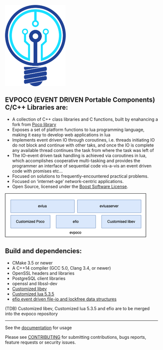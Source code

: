 <img src="doc/images/logotk.png" width="200"/>


EVPOCO (EVENT DRIVEN Portable Components) C/C++ Libraries are:
---------------------------------------------

- A collection of C++ class libraries and C functions, built by enahancing a fork from [Poco library](https://github.com/pocoproject/poco)
- Exposes a set of platform functions to lua programming language, making it easy to develop web applications in lua
- Implements event driven IO through coroutines, i.e. threads initiating IO do not block and continue with other taks, and once the IO is complete any available thread continues the task from where the task was left of
- The IO-event driven task handling is achieved via coroutines in lua, which accomplishes cooperative multi-tasking and provides the programmer an interface of sequential code vis-a-vis an event driven code with promises etc...
- Focused on solutions to frequently-encountered practical problems.
- Focused on ‘internet-age’ network-centric applications.
- Open Source, licensed under the [Boost Software License](https://spdx.org/licenses/BSL-1.0).

![alt text][overview]

Build and dependencies:
---------------------------------------------

- CMake 3.5 or newer
- A C++14 compiler (GCC 5.0, Clang 3.4, or newer)
- OpenSSL headers and libraries
- PostgreSQL client libraries  
- openssl and libssl-dev
- [Customized libev](https://github.com/Tekenlight/libev)
- [Customized lua 5.3.5](https://github.com/Tekenlight/lua)
- [efio event driven file-io and lockfree data structures](https://github.com/Tekenlight/efio)

(TDB) Customized libev, Customized lua 5.3.5 and efio are to be merged into the evpoco repository

----
See the [documentation](https://github.com/Tekenlight/evpoco/wiki) for usage

Please see [CONTRIBUTING](CONTRIBUTING.md) for submitting contributions, bugs reports, feature requests or security issues.


[overview]: doc/images/Overview.png "evpoco Overview"
